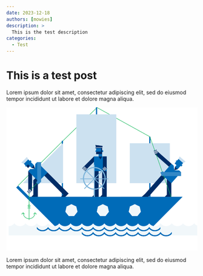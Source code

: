 ```yaml
---
date: 2023-12-18
authors: [mowies]
description: >
  This is the test description
categories:
  - Test
---
```


# This is a test post

Lorem ipsum dolor sit amet, consectetur adipiscing elit, sed do eiusmod tempor incididunt ut labore et dolore magna
aliqua.

![some graphic]

Lorem ipsum dolor sit amet, consectetur adipiscing elit, sed do eiusmod tempor incididunt ut labore et dolore magna
aliqua.

[some graphic]: a-test-post/test-graphic.png
